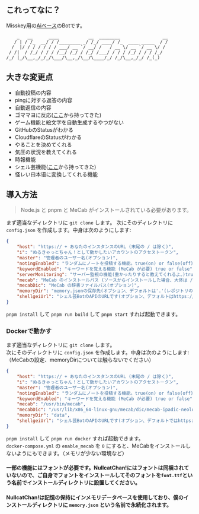 ## これってなに？
Misskey用の[Aiベース](https://github.com/syuilo/ai)のBotです。
 ```
     _   __      ____           __  ________                __
    / | / /_  __/ / /________ _/ /_/ ____/ /_  ____ _____  / /
   /  |/ / / / / / / ___/ __ `/ __/ /   / __ \/ __ `/ __ \/ /
  / /|  / /_/ / / / /__/ /_/ / /_/ /___/ / / / /_/ / / / /_/
/_/ |_/\__,_/_/_/\___/\__,_/\__/\____/_/ /_/\__,_/_/ /_(_)
```

## 大きな変更点
- 自動投稿の内容
- pingに対する返答の内容
- 自動返信の内容
- ゴママヨに反応([ここ](https://github.com/ThinaticSystem/gomamayo.js)から持ってきた)
- ゲーム機能と絵文字を自動生成するやつがない
- GitHubのStatusがわかる
- CloudflareのStatusがわかる
- やることを決めてくれる
- 気圧の状況を教えてくれる
- 時報機能
- シェル芸機能([ここ](https://github.com/sim1222/shellgei-misskey)から持ってきた)
- 怪レい曰本语に変換してくれる機能

## 導入方法
> Node.js と pnpm と MeCab がインストールされている必要があります。

まず適当なディレクトリに `git clone` します。
次にそのディレクトリに `config.json` を作成します。中身は次のようにします:
``` json
{
	"host": "https:// + あなたのインスタンスのURL (末尾の / は除く)",
	"i": "ぬるきゃっとちゃん！として動かしたいアカウントのアクセストークン",
	"master": "管理者のユーザー名(オプション)",
	"notingEnabled": "ランダムにノートを投稿する機能。true(on) or false(off)",
	"keywordEnabled": "キーワードを覚える機能 (MeCab が必要) true or false",
	"serverMonitoring": "サーバー監視の機能(重かったりすると教えてくれるよ。)true or false",
	"mecab": "MeCab のインストールパス (ソースからインストールした場合、大体は /usr/local/bin/mecab) ",
	"mecabDic": "MeCab の辞書ファイルパス(オプション)",
	"memoryDir": "memory.jsonの保存先(オプション、デフォルトは'.'(レポジトリのルートです))",
	"shellgeiUrl": "シェル芸BotのAPIのURLです(オプション、デフォルトはhttps://websh.jiro4989.com/api/shellgei)"
}
```
`pnpm install` して `pnpm run build` して `pnpm start` すれば起動できます。

### Dockerで動かす
まず適当なディレクトリに `git clone` します。<br>
次にそのディレクトリに `config.json` を作成します。中身は次のようにします:
（MeCabの設定、memoryDirについては触らないでください）
``` json
{
	"host": "https:// + あなたのインスタンスのURL (末尾の / は除く)",
	"i": "ぬるきゃっとちゃん！として動かしたいアカウントのアクセストークン",
	"master": "管理者のユーザー名(オプション)",
	"notingEnabled": "ランダムにノートを投稿する機能。true(on) or false(off)",
	"keywordEnabled": "キーワードを覚える機能 (MeCab が必要) true or false",
	"mecab": "/usr/bin/mecab",
	"mecabDic": "/usr/lib/x86_64-linux-gnu/mecab/dic/mecab-ipadic-neologd/",
	"memoryDir": "data",
	"shellgeiUrl": "シェル芸BotのAPIのURLです(オプション、デフォルトではhttps://websh.jiro4989.com/api/shellgei)"
}
```
`pnpm install` して `pnpm run docker` すれば起動できます。<br>
`docker-compose.yml` の `enable_mecab` を `0` にすると、MeCabをインストールしないようにもできます。（メモリが少ない環境など）

#### 一部の機能にはフォントが必要です。NullcatChan!にはフォントは同梱されていないので、ご自身でフォントをインストールしてそのフォントを`font.ttf`という名前でインストールディレクトリに設置してください。
#### NullcatChan!は記憶の保持にインメモリデータベースを使用しており、僕のインストールディレクトリに `memory.json` という名前で永続化されます。
